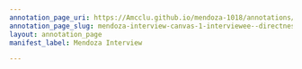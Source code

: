 ```yaml
---
annotation_page_uri: https://Amcclu.github.io/mendoza-1018/annotations/mendoza-interview-canvas-1-interviewee--directness--body-language--nod--squint--head-tilt-.json
annotation_page_slug: mendoza-interview-canvas-1-interviewee--directness--body-language--nod--squint--head-tilt-
layout: annotation_page
manifest_label: Mendoza Interview

---
```

